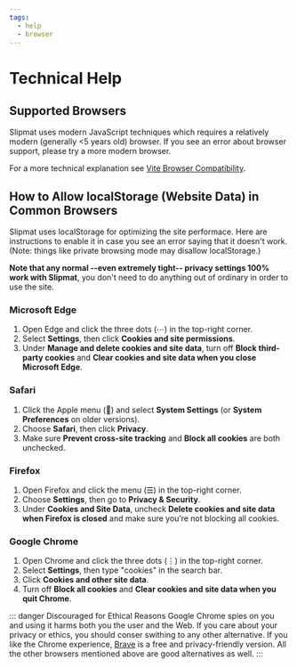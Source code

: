 ```yaml
---
tags:
  - help
  - browser
---
```


# Technical Help

## Supported Browsers

Slipmat uses modern JavaScript techniques which requires a relatively modern (generally <5 years old) browser. If you see an error about browser support, please try a more modern browser.

For a more technical explanation see [Vite Browser Compatibility](https://vite.dev/guide/build.html#browser-compatibility).

## How to Allow localStorage (Website Data) in Common Browsers

Slipmat uses localStorage for optimizing the site performace. Here are instructions to enable it in case you see an error saying that it doesn't work. (Note: things like private browsing mode may disallow localStorage.)

**Note that any normal --even extremely tight-- privacy settings 100% work with Slipmat**, you don't need to do anything out of ordinary in order to use the site.

### Microsoft Edge

1. Open Edge and click the three dots (⋯) in the top-right corner.
2. Select **Settings**, then click **Cookies and site permissions**.
3. Under **Manage and delete cookies and site data**, turn off **Block third-party cookies** and **Clear cookies and site data when you close Microsoft Edge**.

### Safari

1. Click the Apple menu () and select **System Settings** (or **System Preferences** on older versions).
2. Choose **Safari**, then click **Privacy**.
3. Make sure **Prevent cross-site tracking** and **Block all cookies** are both unchecked.

### Firefox

1. Open Firefox and click the menu (☰) in the top-right corner.
2. Choose **Settings**, then go to **Privacy & Security**.
3. Under **Cookies and Site Data**, uncheck **Delete cookies and site data when Firefox is closed** and make sure you’re not blocking all cookies.

### Google Chrome

1. Open Chrome and click the three dots (⋮) in the top-right corner.
2. Select **Settings**, then type "cookies" in the search bar.
3. Click **Cookies and other site data**.
4. Turn off **Block all cookies** and **Clear cookies and site data when you quit Chrome**.

::: danger Discouraged for Ethical Reasons
Google Chrome spies on you and using it harms both you the user and the Web. If you care about your privacy or ethics, you should conser swithing to any other alternative. If you like the Chrome experience, [Brave](https://brave.com/) is a free and privacy-friendly version. All the other browsers mentioned above are good alternatives as well.
:::
